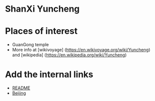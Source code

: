 # ShanXi Yuncheng


# Places of interest
 - GuanGong temple
 - More info at 
   [wikivoyage]
   (https://en.wikivoyage.org/wiki/Yuncheng) and [wikipedia]
   (https://en.wikipedia.org/wiki/Yuncheng)

# Add the internal links
- [README](./README.md)
- [Beijing](./Beijing.md)
